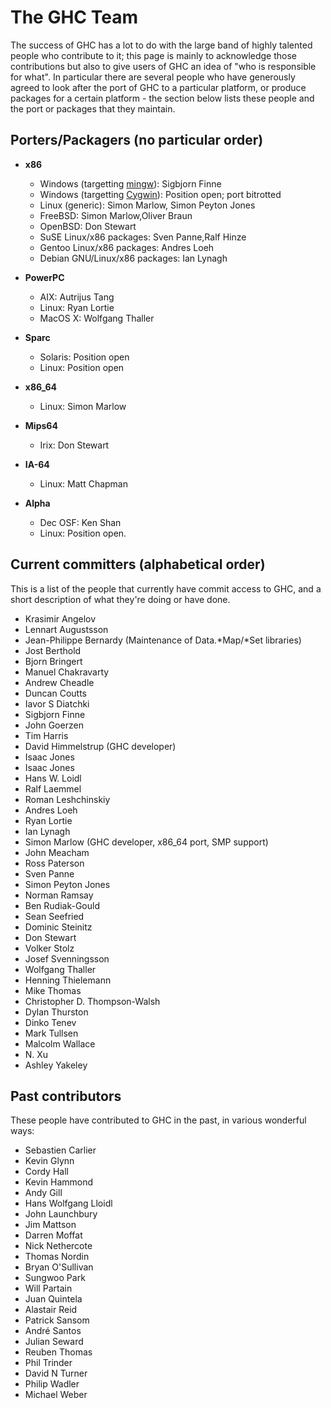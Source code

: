 # The GHC Team


The success of GHC has a lot to do with the large band of highly
talented people who contribute to it; this page is mainly to
acknowledge those contributions but also to give users of GHC an idea
of "who is responsible for what".  In particular there are several
people who have generously agreed to look after the port of GHC to a
particular platform, or produce packages for a certain platform - the
section below lists these people and the port or packages that they
maintain.

## Porters/Packagers (no particular order)

- **x86**

  - Windows (targetting [ mingw](http://www.mingw.org)): Sigbjorn Finne
  - Windows (targetting [ Cygwin](http://www.cygwin.com)): Position open; port bitrotted
  - Linux (generic): Simon Marlow,
    Simon Peyton Jones
  - FreeBSD: Simon Marlow,Oliver Braun
  - OpenBSD: Don Stewart
  - SuSE Linux/x86 packages: Sven Panne,Ralf Hinze
  - Gentoo Linux/x86 packages: Andres Loeh
  - Debian GNU/Linux/x86 packages: Ian Lynagh

- **PowerPC**

  - AIX: Autrijus Tang
  - Linux: Ryan Lortie
  - MacOS X: Wolfgang Thaller

- **Sparc**

  - Solaris: Position open
  - Linux:   Position open

- **x86_64**

  - Linux: Simon Marlow

- **Mips64**

  - Irix: Don Stewart

- **IA-64**

  - Linux: Matt Chapman

- **Alpha**

  - Dec OSF: Ken Shan
  - Linux: Position open.

## Current committers (alphabetical order)


This is a list of the people that currently have commit access to GHC,
and a short description of what they're doing or have done.

- Krasimir Angelov
- Lennart Augustsson
- Jean-Philippe Bernardy (Maintenance of Data.\*Map/\*Set libraries)
- Jost Berthold
- Bjorn Bringert
- Manuel Chakravarty
- Andrew Cheadle
- Duncan Coutts
- Iavor S Diatchki
- Sigbjorn Finne
- John Goerzen
- Tim Harris
- David Himmelstrup (GHC developer)
- Isaac Jones
- Isaac Jones
- Hans W. Loidl
- Ralf Laemmel
- Roman Leshchinskiy
- Andres Loeh
- Ryan Lortie
- Ian Lynagh
- Simon Marlow (GHC developer, x86_64 port, SMP support)
- John Meacham
- Ross Paterson
- Sven Panne
- Simon Peyton Jones
- Norman Ramsay
- Ben Rudiak-Gould
- Sean Seefried
- Dominic Steinitz
- Don Stewart
- Volker Stolz
- Josef Svenningsson
- Wolfgang Thaller
- Henning Thielemann
- Mike Thomas
- Christopher D. Thompson-Walsh
- Dylan Thurston
- Dinko Tenev
- Mark Tullsen
- Malcolm Wallace
- N. Xu
- Ashley Yakeley

## Past contributors


These people have contributed to GHC in the past, in various
wonderful ways:

- Sebastien Carlier
- Kevin Glynn
- Cordy Hall
- Kevin Hammond
- Andy Gill
- Hans Wolfgang Lloidl
- John Launchbury
- Jim Mattson
- Darren Moffat
- Nick Nethercote
- Thomas Nordin
- Bryan O'Sullivan
- Sungwoo Park
- Will Partain
- Juan Quintela
- Alastair Reid
- Patrick Sansom
- Andr&eacute; Santos
- Julian Seward
- Reuben Thomas
- Phil Trinder
- David N Turner
- Philip Wadler
- Michael Weber
